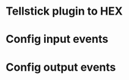 Tellstick plugin to HEX
=======================


# Config input events


# Config output events




